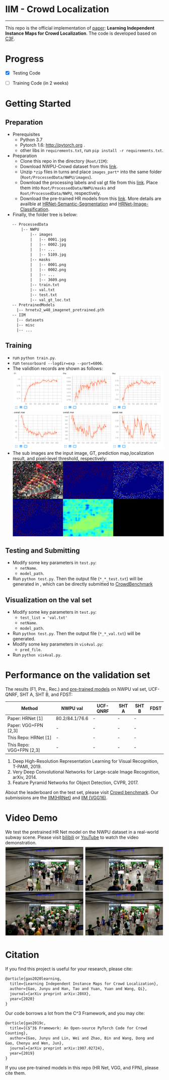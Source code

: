 # IIM - Crowd Localization

---

This repo is the official implementation of [paper](): **Learning Independent Instance Maps for Crowd Localization**. The code is developed based on [C3F](https://github.com/gjy3035/C-3-Framework). 

# Progress
- [x] Testing Code 
- [ ] Training Code (in 2 weeks)


# Getting Started

## Preparation
- Prerequisites
    - Python 3.7
    - Pytorch 1.6: http://pytorch.org .
    - other libs in ```requirements.txt```, run ```pip install -r requirements.txt```.
-  Preparation
    - Clone this repo in the directory (```Root/IIM```):
    - Download NWPU-Crowd dataset from this [link](https://www.crowdbenchmark.com/nwpucrowd.html). 
    - Unzip ```*zip``` files in turns and place ```images_part*``` into the same folder (```Root/ProcessedData/NWPU/images```). 
    - Download the processing labels and val gt file from this [link](https://mailnwpueducn-my.sharepoint.com/:f:/g/personal/gjy3035_mail_nwpu_edu_cn/EliCeOckaZVBgez6n8ZWvr4BNdwPauFJgbm88MGhHid25w?e=rtogwc). Place them into ```Root/ProcessedData/NWPU/masks``` and ```Root/ProcessedData/NWPU```, respectively.
    - Download the pre-trained HR models from this [link](https://onedrive.live.com/?authkey=%21AKvqI6pBZlifgJk&cid=F7FD0B7F26543CEB&id=F7FD0B7F26543CEB%21116&parId=F7FD0B7F26543CEB%21105&action=locate). More details are availble at [HRNet-Semantic-Segmentation](https://github.com/HRNet/HRNet-Semantic-Segmentation) and  [HRNet-Image-Classification](https://github.com/HRNet/HRNet-Image-Classification).
  - Finally, the folder tree is below:
 ```
    -- ProcessedData
		|-- NWPU
			|-- images
			|   |-- 0001.jpg
			|   |-- 0002.jpg
			|   |-- ...
			|   |-- 5109.jpg
			|-- masks
			|   |-- 0001.png
			|   |-- 0002.png
			|   |-- ...
			|   |-- 3609.png
			|-- train.txt
			|-- val.txt
			|-- test.txt
			|-- val_gt_loc.txt
	-- PretrainedModels
	  |-- hrnetv2_w48_imagenet_pretrained.pth
	-- IIM
	  |-- datasets
	  |-- misc
	  |-- ...
 ```

## Training
- run ```python train.py```.
- run ```tensorboard --logdir=exp --port=6006```.
- The validtion records are shown as follows:
   ![val_curve](./figures/curve.png)
- The sub images are the input image, GT, prediction map,localization result, and pixel-level threshold, respectively:
   ![val_curve](./figures/vis.png)


## Testing and Submitting

- Modify some key parameters in ```test.py```: 
  - ```netName```.  
  -  ```model_path```.  
- Run ```python test.py```. Then the output file (```*_*_test.txt```) will be generated in , which can be directly submitted to [CrowdBenchmark](https://www.crowdbenchmark.com/nwpucrowdloc.html)

## Visualization on the val set
- Modify some key parameters in ```test.py```: 
  - ```test_list = 'val.txt'```
  - ```netName```.  
  -  ```model_path```.  
- Run ```python test.py```. Then the output file (```*_*_val.txt```) will be generated.
- Modify some key parameters in ```vis4val.py```: 
  - ```pred_file```.  
- Run  ```python vis4val.py```. 

# Performance on the validation set

The results (F1, Pre., Rec.) and [pre-trained models](https://mailnwpueducn-my.sharepoint.com/:f:/g/personal/gjy3035_mail_nwpu_edu_cn/EliCeOckaZVBgez6n8ZWvr4BNdwPauFJgbm88MGhHid25w?e=rtogwc) on NWPU val set, UCF-QNRF, SHT A, SHT B, and FDST:

|   Method   |  NWPU val  |  UCF-QNRF  |  SHT A  |  SHT B  |  FDST |
|------------|-------|-------|--------|--------|--------|
| Paper:  HRNet [1]   | 80.2/84.1/76.6| - | -  |  -  |
| Paper:  VGG+FPN [2,3]| - | - | - |  - |
| This Repo:  HRNet [1]   | - | - | -  |  -  |
| This Repo:  VGG+FPN [2,3]| -| - | - |  - |
1. Deep High-Resolution Representation Learning for Visual Recognition, T-PAMI, 2019.
2. Very Deep Convolutional Networks for Large-scale Image Recognition, arXiv, 2014.
3. Feature Pyramid Networks for Object Detection, CVPR, 2017. 

About the leaderboard on the test set, please visit [Crowd benchmark](https://www.crowdbenchmark.com/nwpucrowdloc.html).  Our submissions are the [IIM(HRNet)](https://www.crowdbenchmark.com/resultldetail.html?rid=11) and [IIM (VGG16)](https://www.crowdbenchmark.com/resultldetail.html?rid=10).



# Video Demo

We test the pretrained HR Net model on the NWPU dataset in a real-world subway scene. Please visit [bilibili](https://www.bilibili.com/video/BV1K541157MK) or [YouTube](https://www.youtube.com/watch?v=GqOMgjUkbsI) to watch the video demonstration.
![val_curve](./figures/vid.png)
# Citation
If you find this project is useful for your research, please cite:
```
@article{gao2020learning,
  title={Learning Independent Instance Maps for Crowd Localization},
  author={Gao, Junyu and Han, Tao and Yuan, Yuan and Wang, Qi},
  journal={arXiv preprint arXiv:20XX},
  year={2020}
}
```

Our code borrows a lot from the C^3 Framework, and you may cite:
```
@article{gao2019c,
  title={C$^3$ Framework: An Open-source PyTorch Code for Crowd Counting},
  author={Gao, Junyu and Lin, Wei and Zhao, Bin and Wang, Dong and Gao, Chenyu and Wen, Jun},
  journal={arXiv preprint arXiv:1907.02724},
  year={2019}
}
```
If you use pre-trained models in this repo (HR Net, VGG, and FPN), please cite them. 


